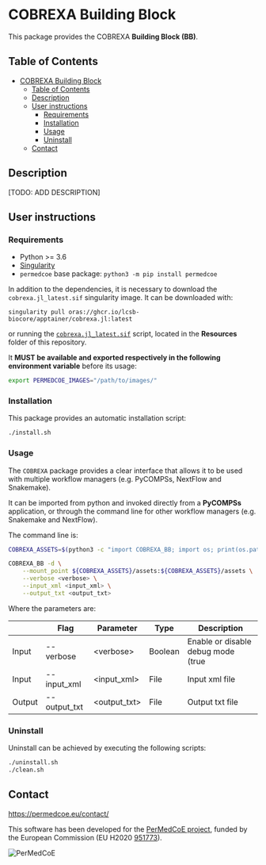 # COBREXA Building Block

This package provides the COBREXA **Building Block (BB)**.

## Table of Contents

- [COBREXA Building Block](#cobrexa-building-block)
  - [Table of Contents](#table-of-contents)
  - [Description](#description)
  - [User instructions](#user-instructions)
    - [Requirements](#requirements)
    - [Installation](#installation)
    - [Usage](#usage)
    - [Uninstall](#uninstall)
  - [Contact](#contact)

## Description

[TODO: ADD DESCRIPTION]

## User instructions

### Requirements

- Python >= 3.6
- [Singularity](https://singularity.lbl.gov/docs-installation)
- `permedcoe` base package: `python3 -m pip install permedcoe`

In addition to the dependencies, it is necessary to download the `cobrexa.jl_latest.sif` singularity image.
It can be downloaded with:

```
singularity pull oras://ghcr.io/lcsb-biocore/apptainer/cobrexa.jl:latest
```

or running the [`cobrexa.jl_latest.sif`](../Resources/images/cobrexa.jl_latest.sh) script,
located in the **Resources** folder of this repository.

It **MUST be available and exported respectively in the following environment variable**
before its usage:

```bash
export PERMEDCOE_IMAGES="/path/to/images/"
```

### Installation

This package provides an automatic installation script:

```bash
./install.sh
```

### Usage

The `COBREXA` package provides a clear interface that allows
it to be used with multiple workflow managers (e.g. PyCOMPSs, NextFlow and
Snakemake).

It can be imported from python and invoked directly from a **PyCOMPSs**
application, or through the command line for other workflow managers
(e.g. Snakemake and NextFlow).

The command line is:

```bash
COBREXA_ASSETS=$(python3 -c "import COBREXA_BB; import os; print(os.path.dirname(COBREXA_BB.__file__))")

COBREXA_BB -d \
    --mount_point ${COBREXA_ASSETS}/assets:${COBREXA_ASSETS}/assets \
    --verbose <verbose> \
    --input_xml <input_xml> \
    --output_txt <output_txt>
```

Where the parameters are:

|        | Flag          | Parameter      | Type      | Description                                           |
|--------|---------------|----------------|-----------|-------------------------------------------------------|
| Input  | --verbose     | \<verbose>     | Boolean   | Enable or disable debug mode (true | false)           |
| Input  | --input_xml   | \<input_xml>   | File      | Input xml file                                        |
| Output | --output_txt  | \<output_txt>  | File      | Output txt file                                       |


### Uninstall

Uninstall can be achieved by executing the following scripts:

```bash
./uninstall.sh
./clean.sh
```

## Contact

<https://permedcoe.eu/contact/>

This software has been developed for the [PerMedCoE project](https://permedcoe.eu/), funded by the European Commission (EU H2020 [951773](https://cordis.europa.eu/project/id/951773)).

![](https://permedcoe.eu/wp-content/uploads/2020/11/logo_1.png "PerMedCoE")
